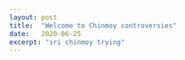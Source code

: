 ```yaml
---
layout: post
title:  "Welcome to Chinmoy controversies"
date:   2020-06-25
excerpt: "sri chinmoy trying"
---
```

